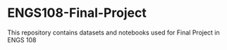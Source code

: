 # ENGS108-Final-Project
This repository contains datasets and notebooks used for Final Project in ENGS 108
